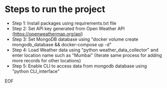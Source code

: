 # Steps to run the project

- Step 1: Install packages using requirements.txt file
- Step 2: Set API key generated from Open Weather API (https://openweathermap.org/api)
- Step 3: Set MongoDB database using "docker volume create mongodb_database && docker-compose up -d"
- Step 4: Load Weather data using "python weather_data_collector"  and enter location name such as "Mumbai" (Iterate same process for adding more records for other locations)
- Step 5: Enable CLI to access data from mongodb database using "python CLI_interface"

EOF

